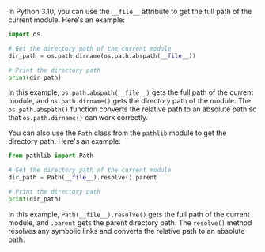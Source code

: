 In Python 3.10, you can use the `__file__` attribute to get the full path of the current module. Here's an example:

```python
import os

# Get the directory path of the current module
dir_path = os.path.dirname(os.path.abspath(__file__))

# Print the directory path
print(dir_path)
```

In this example, `os.path.abspath(__file__)` gets the full path of the current module, and `os.path.dirname()` gets the directory path of the module. The `os.path.abspath()` function converts the relative path to an absolute path so that `os.path.dirname()` can work correctly.

You can also use the `Path` class from the `pathlib` module to get the directory path. Here's an example:

```python
from pathlib import Path

# Get the directory path of the current module
dir_path = Path(__file__).resolve().parent

# Print the directory path
print(dir_path)
```

In this example, `Path(__file__).resolve()` gets the full path of the current module, and `.parent` gets the parent directory path. The `resolve()` method resolves any symbolic links and converts the relative path to an absolute path.